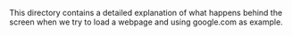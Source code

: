 This directory contains a detailed explanation of what happens behind the screen when we try to load a webpage and using google.com as example.
